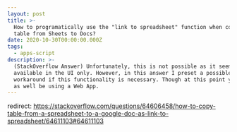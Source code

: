 ```yaml
---
layout: post
title: >-
  How to programatically use the "link to spreadsheet" function when copying a
  table from Sheets to Docs?
date: 2020-10-30T00:00:00.000Z
tags:
  - apps-script
description: >-
  (StackOverflow Answer) Unfortunately, this is not possible as it seems to be
  available in the UI only. However, in this answer I preset a possible
  workaround if this functionality is necessary. Though at this point you might
  as well be using a Web App.
---
```

redirect: https://stackoverflow.com/questions/64606458/how-to-copy-table-from-a-spreadsheet-to-a-google-doc-as-link-to-spreadsheet/64611103#64611103
